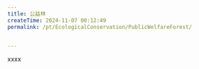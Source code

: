 ```yaml
---
title: 公益林
createTime: 2024-11-07 00:12:49
permalink: /pt/EcologicalConservation/PublicWelfareForest/


---
```


xxxx
